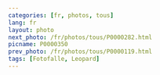 ```yaml
---
categories: [fr, photos, tous]
lang: fr
layout: photo
next_photo: /fr/photos/tous/P0000282.html
picname: P0000350
prev_photo: /fr/photos/tous/P0000119.html
tags: [Fotofalle, Leopard]
---
```

